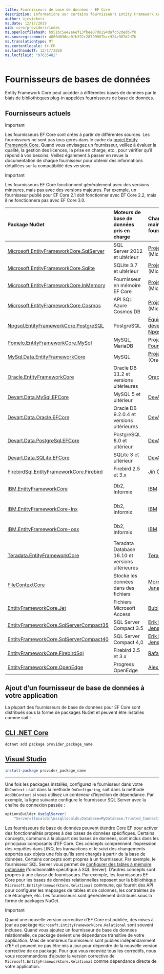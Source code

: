 ```yaml
---
title: Fournisseurs de base de données - EF Core
description: Informations sur certains fournisseurs Entity Framework Core pris en charge et sur les fournisseurs en général.
author: ajcvickers
ms.date: 12/17/2019
uid: core/providers/index
ms.openlocfilehash: b951bc5e42e6ef13fbee87d8294dafcb2dedb7f0
ms.sourcegitcommit: 4860d036ea0fb392c28799907bcc924c987d2d7b
ms.translationtype: MT
ms.contentlocale: fr-FR
ms.lasthandoff: 12/17/2020
ms.locfileid: "97635482"
---
```

# <a name="database-providers"></a>Fournisseurs de bases de données

Entity Framework Core peut accéder à différentes bases de données par le biais de bibliothèques plug-in appelées fournisseurs de base de données.

## <a name="current-providers"></a>Fournisseurs actuels

> [!IMPORTANT]
> Les fournisseurs EF Core sont créés à partir de différentes sources. Les fournisseurs ne sont pas tous gérés dans le cadre du [projet Entity Framework Core](https://github.com/dotnet/efcore). Quand vous envisagez un fournisseur, veillez à évaluer la qualité, la gestion des licences, la prise en charge, etc., pour vérifier qu’il répond à vos besoins. Veillez également à passer en revue la documentation de chaque fournisseur pour obtenir des informations détaillées sur la compatibilité des versions.

> [!IMPORTANT]
> Les fournisseurs EF Core fonctionnent généralement avec des versions mineures, mais pas avec des versions majeures. Par exemple, un fournisseur publié pour EF Core 2.1 doit fonctionner avec EF Core 2.2, mais il ne fonctionnera pas avec EF Core 3.0.

| Package NuGet                                                                                                                                                                         | Moteurs de base de données pris en charge      | Chargé de maintenance / fournisseur                                                                             | Remarques / exigences                       | Créé pour la version | Liens utiles                                                                                                                                   |
|:--------------------------------------------------------------------------------------------------------------------------------------------------------------------------------------|:--------------------------------|:------------------------------------------------------------------------------------------------|:-------------------------------------------|:------------------|:-----------------------------------------------------------------------------------------------------------------------------------------------|
| [Microsoft.EntityFrameworkCore.SqlServer](https://www.nuget.org/packages/Microsoft.EntityFrameworkCore.SqlServer)                                                                     | SQL Server 2012 et ultérieur         | [Projet EF Core](https://github.com/dotnet/efcore/) (Microsoft)                                |                                            | 5.0               | [docs](xref:core/providers/sql-server/index)                                                                                                   |
| [Microsoft.EntityFrameworkCore.Sqlite](https://www.nuget.org/packages/Microsoft.EntityFrameworkCore.Sqlite)                                                                           | SQLite 3.7 et ultérieur              | [Projet EF Core](https://github.com/dotnet/efcore/) (Microsoft)                                |                                            | 5.0               | [docs](xref:core/providers/sqlite/index)                                                                                                       |
| [Microsoft.EntityFrameworkCore.InMemory](https://www.nuget.org/packages/Microsoft.EntityFrameworkCore.InMemory)                                                                       | Fournisseur en mémoire EF Core      | [Projet EF Core](https://github.com/dotnet/efcore/) (Microsoft)                                | [Limitations](xref:core/testing/in-memory) | 5.0               | [docs](xref:core/providers/in-memory/index)                                                                                                    |
| [Microsoft.EntityFrameworkCore.Cosmos](https://www.nuget.org/packages/Microsoft.EntityFrameworkCore.Cosmos)                                                                           | API SQL Azure Cosmos DB         | [Projet EF Core](https://github.com/dotnet/efcore/) (Microsoft)                                |                                            | 5.0               | [docs](xref:core/providers/cosmos/index)                                                                                                       |
| [Npgsql.EntityFrameworkCore.PostgreSQL](https://www.nuget.org/packages/Npgsql.EntityFrameworkCore.PostgreSQL)                                                                         | PostgreSQL                      | [Équipe de développement Npgsql](https://github.com/npgsql)                                            |                                            | 5.0               | [docs](https://www.npgsql.org/efcore/index.html)                                                                                               |
| [Pomelo.EntityFrameworkCore.MySql](https://www.nuget.org/packages/Pomelo.EntityFrameworkCore.MySql)                                                                                   | MySQL, MariaDB                  | [Projet Pomelo Foundation](https://github.com/PomeloFoundation)                                |                                            | 3.1               | [readme](https://github.com/PomeloFoundation/Pomelo.EntityFrameworkCore.MySql/blob/master/README.md)                                           |
| [MySql.Data.EntityFrameworkCore](https://www.nuget.org/packages/MySql.Data.EntityFrameworkCore)                                                                                       | MySQL                           | [Projet MySQL](https://dev.mysql.com) (Oracle)                                                 |                                            | 3.1               | [docs](https://dev.mysql.com/doc/connector-net/en/connector-net-entityframework-core.html)                                                     |
| [Oracle.EntityFrameworkCore](https://www.nuget.org/packages/Oracle.EntityFrameworkCore/)                                                                                              | Oracle DB 11.2 et versions ultérieures          | [Oracle](https://www.oracle.com/technetwork/topics/dotnet/)                                     |                                            | 3.1               | [site web](https://www.oracle.com/technetwork/topics/dotnet/)                                                                                   |
| [Devart.Data.MySql.EFCore](https://www.nuget.org/packages/Devart.Data.MySql.EFCore/)                                                                                                  | MySQL 5 et ultérieur                 | [DevArt](https://www.devart.com/)                                                               | Payé                                       | 3.1               | [docs](https://www.devart.com/dotconnect/mysql/docs/)                                                                                          |
| [Devart.Data.Oracle.EFCore](https://www.nuget.org/packages/Devart.Data.Oracle.EFCore/)                                                                                                | Oracle DB 9.2.0.4 et versions ultérieures       | [DevArt](https://www.devart.com/)                                                               | Payé                                       | 3.1               | [docs](https://www.devart.com/dotconnect/oracle/docs/)                                                                                         |
| [Devart.Data.PostgreSql.EFCore](https://www.nuget.org/packages/Devart.Data.PostgreSql.EFCore/)                                                                                        | PostgreSQL 8.0 et ultérieur          | [DevArt](https://www.devart.com/)                                                               | Payé                                       | 3.1               | [docs](https://www.devart.com/dotconnect/postgresql/docs/)                                                                                     |
| [Devart.Data.SQLite.EFCore](https://www.nuget.org/packages/Devart.Data.SQLite.EFCore/)                                                                                                | SQLite 3 et ultérieur                | [DevArt](https://www.devart.com/)                                                               | Payé                                       | 3.1               | [docs](https://www.devart.com/dotconnect/sqlite/docs/)                                                                                         |
| [FirebirdSql.EntityFrameworkCore.Firebird](https://www.nuget.org/packages/FirebirdSql.EntityFrameworkCore.Firebird/)                                                                  | Firebird 2.5 et 3.x            | [Jiří Činčura](https://github.com/cincuranet)                                                   |                                            | 3.1               | [docs](https://github.com/cincuranet/FirebirdSql.Data.FirebirdClient/blob/master/Provider/docs/entity-framework-core.md)                       |
| [IBM.EntityFrameworkCore](https://www-112.ibm.com/software/howtobuy/passportadvantage/paocustomer/sdma/SDMA?P0=DOWNLOAD_SEARCH_BY_PART_NO&FIELD_SEARCH_TYPE=3&searchVal=CC6XFML)      | Db2, Informix                   | [IBM](https://ibm.com)                                                                          | Payant, Windows                              | 3.1               | [Site web du client](https://www.ibm.com/software/passportadvantage/pao_customer.html)                                                           |
| [IBM.EntityFrameworkCore-lnx](https://www-112.ibm.com/software/howtobuy/passportadvantage/paocustomer/sdma/SDMA?P0=DOWNLOAD_SEARCH_BY_PART_NO&FIELD_SEARCH_TYPE=3&searchVal=CC6XGML)  | Db2, Informix                   | [IBM](https://ibm.com)                                                                          | Payant, Linux                                | 3.1               | [Site web du client](https://www.ibm.com/software/passportadvantage/pao_customer.html)                                                           |
| [IBM.EntityFrameworkCore-osx](https://www-112.ibm.com/software/howtobuy/passportadvantage/paocustomer/sdma/SDMA?P0=DOWNLOAD_SEARCH_BY_PART_NO&FIELD_SEARCH_TYPE=3&searchVal=CC6XHML)  | Db2, Informix                   | [IBM](https://ibm.com)                                                                          | Payant, macOS                                | 3.1               | [Site web du client](https://www.ibm.com/software/passportadvantage/pao_customer.html)                                                           |
| [Teradata.EntityFrameworkCore](https://www.nuget.org/packages/Teradata.EntityFrameworkCore/)                                                                                          | Teradata Database 16.10 et versions ultérieures | [Teradata](https://downloads.teradata.com/download/connectivity/net-data-provider-for-teradata) |                                            | 3.1               | [site web](https://www.nuget.org/packages/Teradata.EntityFrameworkCore/)                                                                        |
| [FileContextCore](https://www.nuget.org/packages/FileContextCore/)                                                                                                                    | Stocke les données dans des fichiers            | [Morris Janatzek](https://github.com/morrisjdev)                                                | À des fins de développement                   | 3.0               | [readme](https://github.com/morrisjdev/FileContextCore/blob/master/README.md)                                                                  |
| [EntityFrameworkCore.Jet](https://www.nuget.org/packages/EntityFrameworkCore.Jet/)                                                                                                    | Fichiers Microsoft Access          | [Bubi](https://github.com/bubibubi)                                                             | .NET Framework                             | 2.2               | [readme](https://github.com/bubibubi/EntityFrameworkCore.Jet/blob/master/docs/README.md)                                                       |
| [EntityFrameworkCore.SqlServerCompact35](https://www.nuget.org/packages/EntityFrameworkCore.SqlServerCompact35)                                                                       | SQL Server Compact 3.5          | [Erik Ejlskov Jensen](https://github.com/ErikEJ/)                                               | .NET Framework                             | 2.2               | [wiki](https://github.com/ErikEJ/EntityFramework.SqlServerCompact/wiki/Using-EF-Core-with-SQL-Server-Compact-in-Traditional-.NET-Applications) |
| [EntityFrameworkCore.SqlServerCompact40](https://www.nuget.org/packages/EntityFrameworkCore.SqlServerCompact40)                                                                       | SQL Server Compact 4,0          | [Erik Ejlskov Jensen](https://github.com/ErikEJ/)                                               | .NET Framework                             | 2.2               | [wiki](https://github.com/ErikEJ/EntityFramework.SqlServerCompact/wiki/Using-EF-Core-with-SQL-Server-Compact-in-Traditional-.NET-Applications) |
| [EntityFrameworkCore.FirebirdSql](https://www.nuget.org/packages/EntityFrameworkCore.FirebirdSql/)                                                                                    | Firebird 2.5 et 3.x            | [Rafael Almeida](https://github.com/ralmsdeveloper)                                             |                                            | 2.1               | [wiki](https://github.com/ralmsdeveloper/EntityFrameworkCore.FirebirdSQL/wiki)                                                                 |
| [EntityFrameworkCore.OpenEdge](https://www.nuget.org/packages/EntityFrameworkCore.OpenEdge/)                                                                                          | Progress OpenEdge               | [Alex Wiese](https://github.com/alexwiese)                                                      |                                            | 2.1               | [readme](https://github.com/alexwiese/EntityFrameworkCore.OpenEdge/blob/master/README.md)                                                      |

## <a name="adding-a-database-provider-to-your-application"></a>Ajout d’un fournisseur de base de données à votre application

La plupart des fournisseurs de base de données pour EF Core sont distribués sous la forme de packages NuGet et peuvent être installés comme suit :

## <a name="net-core-cli"></a>[CLI .NET Core](#tab/dotnet-core-cli)

```dotnetcli
dotnet add package provider_package_name
```

## <a name="visual-studio"></a>[Visual Studio](#tab/vs)

```powershell
install-package provider_package_name
```

***

Une fois les packages installés, configurez le fournisseur dans votre `DbContext` : soit dans la méthode `OnConfiguring`, soit dans la méthode `AddDbContext` si vous utilisez un conteneur d’injection de dépendance.
Par exemple, la ligne suivante configure le fournisseur SQL Server avec la chaîne de connexion passée :

```csharp
optionsBuilder.UseSqlServer(
    "Server=(localdb)\mssqllocaldb;Database=MyDatabase;Trusted_Connection=True;");
```

Les fournisseurs de base de données peuvent étendre Core EF pour activer des fonctionnalités propres à des bases de données spécifiques.
Certains concepts, communs à la plupart des bases de données, sont inclus dans les principaux composants d’EF Core.
Ces concepts comprennent l’expression des requêtes dans LINQ, les transactions et le suivi des changements apportés aux objets une fois qu’ils sont chargés à partir de la base de données.
Certains concepts sont propres à un fournisseur.
Par exemple, le fournisseur SQL Server vous permet de [configurer des tables à mémoire optimisée](xref:core/providers/sql-server/memory-optimized-tables) (fonctionnalité spécifique à SQL Server).
D’autres concepts sont propres à une classe de fournisseurs.
Par exemple, les fournisseurs EF Core pour les bases de données relationnelles reposent sur la bibliothèque `Microsoft.EntityFrameworkCore.Relational` commune, qui fournit des API pour configurer les mappages de tables et de colonnes, les contraintes de clé étrangère, etc. Les fournisseurs sont généralement distribués sous la forme de packages NuGet.

> [!IMPORTANT]
> Quand une nouvelle version corrective d’EF Core est publiée, des mises à jour au package `Microsoft.EntityFrameworkCore.Relational` sont souvent incluses.
> Quand vous ajoutez un fournisseur de base de données relationnelle, ce package devient une dépendance transitive de votre application.
> Mais de nombreux fournisseurs sont publiés indépendamment d’EF et peuvent ne pas être mis à jour pour dépendre de la nouvelle version corrective de ce package.
> Pour que vous receviez tous les correctifs, nous vous recommandons d’ajouter la version corrective de `Microsoft.EntityFrameworkCore.Relational` comme dépendance directe de votre application.
